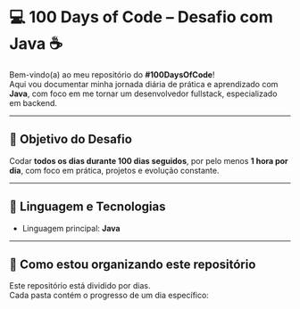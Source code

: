 # 💻 100 Days of Code – Desafio com Java ☕  

Bem-vindo(a) ao meu repositório do **#100DaysOfCode**!  
Aqui vou documentar minha jornada diária de prática e aprendizado com **Java**, com foco em me tornar um desenvolvedor fullstack, especializado em backend.  

---

## 📅 Objetivo do Desafio  
Codar **todos os dias durante 100 dias seguidos**, por pelo menos **1 hora por dia**, com foco em prática, projetos e evolução constante.

---

## 🚀 Linguagem e Tecnologias
- Linguagem principal: **Java**

---

## 🧠 Como estou organizando este repositório
Este repositório está dividido por dias.  
Cada pasta contém o progresso de um dia específico:

